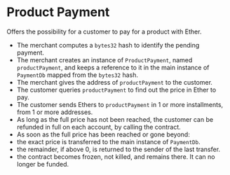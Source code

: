# Product Payment

Offers the possibility for a customer to pay for a product with Ether.

* The merchant computes a `bytes32` hash to identify the pending payment.
* The merchant creates an instance of `ProductPayment`, named `productPayment`, and keeps a reference to it in the main instance of `PaymentDb` mapped from the `bytes32` hash.
* The merchant gives the address of `productPayment` to the customer.
* The customer queries `productPayment` to find out the price in Ether to pay.
* The customer sends Ethers to `productPayment` in 1 or more installments, from 1 or more addresses.
* As long as the full price has not been reached, the customer can be refunded in full on each account, by calling the contract.
* As soon as the full price has been reached or gone beyond:
 * the exact price is transferred to the main instance of `PaymentDb`.
 * the remainder, if above 0, is returned to the sender of the last transfer.
 * the contract becomes frozen, not killed, and remains there. It can no longer be funded.